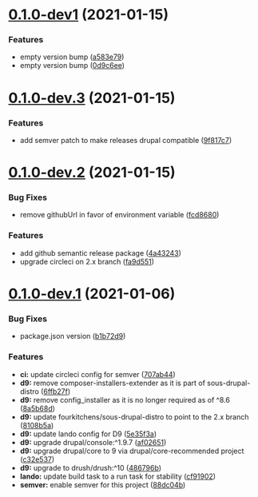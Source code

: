 # [0.1.0-dev1](https://github.com/fourkitchens/sous-drupal-project/compare/0.1.0-dev.3...0.1.0-dev1) (2021-01-15)


### Features

* empty version bump ([a583e79](https://github.com/fourkitchens/sous-drupal-project/commit/a583e792881c16b65c989075e12755cd755e6513))
* empty version bump ([0d9c6ee](https://github.com/fourkitchens/sous-drupal-project/commit/0d9c6ee2ecbe9feb0c68c1b4497dbc47127522d1))

# [0.1.0-dev.3](https://github.com/fourkitchens/sous-drupal-project/compare/0.1.0-dev.2...0.1.0-dev.3) (2021-01-15)


### Features

* add semver patch to make releases drupal compatible ([9f817c7](https://github.com/fourkitchens/sous-drupal-project/commit/9f817c7ccfe3625cad258da28bb6ac1fe4bbb7ec))

# [0.1.0-dev.2](https://github.com/fourkitchens/sous-drupal-project/compare/0.1.0-dev.1...0.1.0-dev.2) (2021-01-15)


### Bug Fixes

* remove githubUrl in favor of environment variable ([fcd8680](https://github.com/fourkitchens/sous-drupal-project/commit/fcd8680e93118a97196dfb5b8f2204421212b47d))


### Features

* add github semantic release package ([4a43243](https://github.com/fourkitchens/sous-drupal-project/commit/4a43243f7808994946ca5c45af70a2eccd4db2b7))
* upgrade circleci on 2.x branch ([fa9d551](https://github.com/fourkitchens/sous-drupal-project/commit/fa9d551072f4821018487a6d24fd9a7bd8b3264f))

# [0.1.0-dev.1](https://github.com/fourkitchens/sous-drupal-project/compare/0.0.1...0.1.0-dev.1) (2021-01-06)


### Bug Fixes

* package.json version ([b1b72d9](https://github.com/fourkitchens/sous-drupal-project/commit/b1b72d9f0502489c8e7a6e93a8703280cab16745))


### Features

* **ci:** update circleci config for semver ([707ab44](https://github.com/fourkitchens/sous-drupal-project/commit/707ab44a2ebcce4d1dbfa9421705140655da49d0))
* **d9:** remove composer-installers-extender as it is part of sous-drupal-distro ([6ffb27f](https://github.com/fourkitchens/sous-drupal-project/commit/6ffb27ffdaba2d5bab8c240985ab431cb8ed997f))
* **d9:** remove config_installer as it is no longer required as of ^8.6 ([8a5b68d](https://github.com/fourkitchens/sous-drupal-project/commit/8a5b68d3f07d5303c7882114d306c319cb3f3d47))
* **d9:** update fourkitchens/sous-drupal-distro to point to the 2.x branch ([8108b5a](https://github.com/fourkitchens/sous-drupal-project/commit/8108b5a5f1252b263c6e7224c2ac7b4e1f7388bc))
* **d9:** update lando config for D9 ([5e35f3a](https://github.com/fourkitchens/sous-drupal-project/commit/5e35f3a5164054debd1b988b102dab10f0af5847))
* **d9:** upgrade drupal/console:^1.9.7 ([af02651](https://github.com/fourkitchens/sous-drupal-project/commit/af02651b765c869d2a338aec1d849f30e376214e))
* **d9:** upgrade drupal/core to 9 via drupal/core-recommended project ([c32e537](https://github.com/fourkitchens/sous-drupal-project/commit/c32e5371a40bcc8886affde37866899a8da0bc21))
* **d9:** upgrade to drush/drush:^10 ([486796b](https://github.com/fourkitchens/sous-drupal-project/commit/486796b7c463f51175cd76f3da5dc76cd4cf96ec))
* **lando:** update build task to a run task for stability ([cf91902](https://github.com/fourkitchens/sous-drupal-project/commit/cf919024f1e9043889397a38677af107a97f30ab))
* **semver:** enable semver for this project ([88dc04b](https://github.com/fourkitchens/sous-drupal-project/commit/88dc04b3734e702e2304ee5247bb87180eb9db25))
